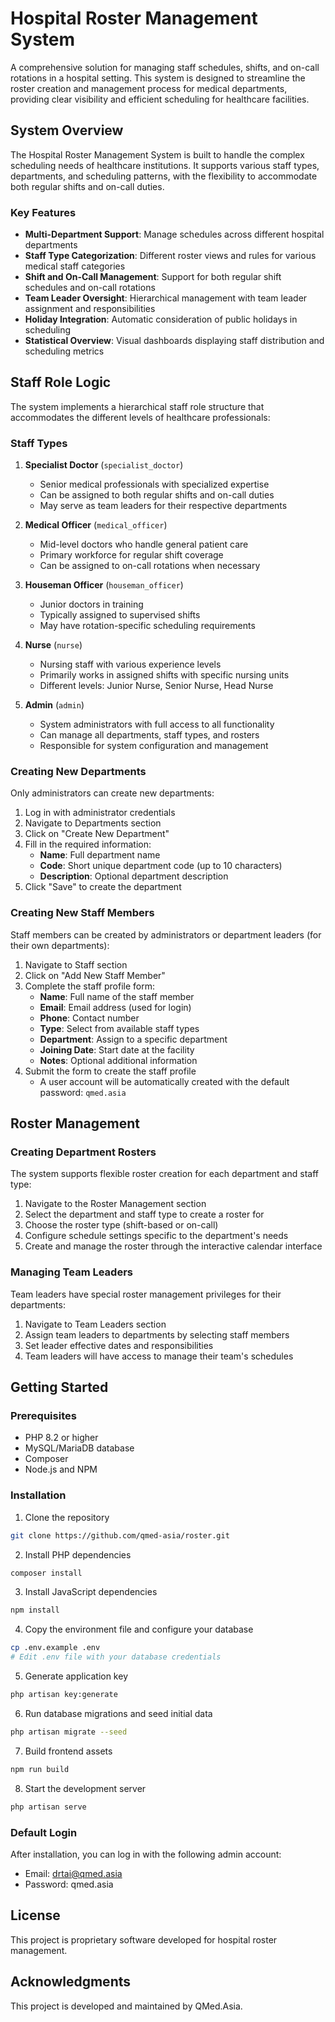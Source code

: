 # Hospital Roster Management System

A comprehensive solution for managing staff schedules, shifts, and on-call rotations in a hospital setting. This system is designed to streamline the roster creation and management process for medical departments, providing clear visibility and efficient scheduling for healthcare facilities.

## System Overview

The Hospital Roster Management System is built to handle the complex scheduling needs of healthcare institutions. It supports various staff types, departments, and scheduling patterns, with the flexibility to accommodate both regular shifts and on-call duties.

### Key Features

- **Multi-Department Support**: Manage schedules across different hospital departments
- **Staff Type Categorization**: Different roster views and rules for various medical staff categories
- **Shift and On-Call Management**: Support for both regular shift schedules and on-call rotations
- **Team Leader Oversight**: Hierarchical management with team leader assignment and responsibilities
- **Holiday Integration**: Automatic consideration of public holidays in scheduling
- **Statistical Overview**: Visual dashboards displaying staff distribution and scheduling metrics

## Staff Role Logic

The system implements a hierarchical staff role structure that accommodates the different levels of healthcare professionals:

### Staff Types

1. **Specialist Doctor** (`specialist_doctor`)
   - Senior medical professionals with specialized expertise
   - Can be assigned to both regular shifts and on-call duties
   - May serve as team leaders for their respective departments

2. **Medical Officer** (`medical_officer`) 
   - Mid-level doctors who handle general patient care
   - Primary workforce for regular shift coverage
   - Can be assigned to on-call rotations when necessary

3. **Houseman Officer** (`houseman_officer`)
   - Junior doctors in training
   - Typically assigned to supervised shifts
   - May have rotation-specific scheduling requirements

4. **Nurse** (`nurse`)
   - Nursing staff with various experience levels
   - Primarily works in assigned shifts with specific nursing units
   - Different levels: Junior Nurse, Senior Nurse, Head Nurse

5. **Admin** (`admin`)
   - System administrators with full access to all functionality
   - Can manage all departments, staff types, and rosters
   - Responsible for system configuration and management

### Creating New Departments

Only administrators can create new departments:

1. Log in with administrator credentials
2. Navigate to Departments section
3. Click on "Create New Department"
4. Fill in the required information:
   - **Name**: Full department name
   - **Code**: Short unique department code (up to 10 characters)
   - **Description**: Optional department description
5. Click "Save" to create the department

### Creating New Staff Members

Staff members can be created by administrators or department leaders (for their own departments):

1. Navigate to Staff section
2. Click on "Add New Staff Member"
3. Complete the staff profile form:
   - **Name**: Full name of the staff member
   - **Email**: Email address (used for login)
   - **Phone**: Contact number
   - **Type**: Select from available staff types
   - **Department**: Assign to a specific department
   - **Joining Date**: Start date at the facility
   - **Notes**: Optional additional information
4. Submit the form to create the staff profile
   - A user account will be automatically created with the default password: `qmed.asia`

## Roster Management

### Creating Department Rosters

The system supports flexible roster creation for each department and staff type:

1. Navigate to the Roster Management section
2. Select the department and staff type to create a roster for
3. Choose the roster type (shift-based or on-call)
4. Configure schedule settings specific to the department's needs
5. Create and manage the roster through the interactive calendar interface

### Managing Team Leaders

Team leaders have special roster management privileges for their departments:

1. Navigate to Team Leaders section
2. Assign team leaders to departments by selecting staff members
3. Set leader effective dates and responsibilities
4. Team leaders will have access to manage their team's schedules

## Getting Started

### Prerequisites

- PHP 8.2 or higher
- MySQL/MariaDB database
- Composer
- Node.js and NPM

### Installation

1. Clone the repository
```bash
git clone https://github.com/qmed-asia/roster.git
```

2. Install PHP dependencies
```bash
composer install
```

3. Install JavaScript dependencies
```bash
npm install
```

4. Copy the environment file and configure your database
```bash
cp .env.example .env
# Edit .env file with your database credentials
```

5. Generate application key
```bash
php artisan key:generate
```

6. Run database migrations and seed initial data
```bash
php artisan migrate --seed
```

7. Build frontend assets
```bash
npm run build
```

8. Start the development server
```bash
php artisan serve
```

### Default Login

After installation, you can log in with the following admin account:
- Email: drtai@qmed.asia
- Password: qmed.asia

## License

This project is proprietary software developed for hospital roster management.

## Acknowledgments

This project is developed and maintained by QMed.Asia.

